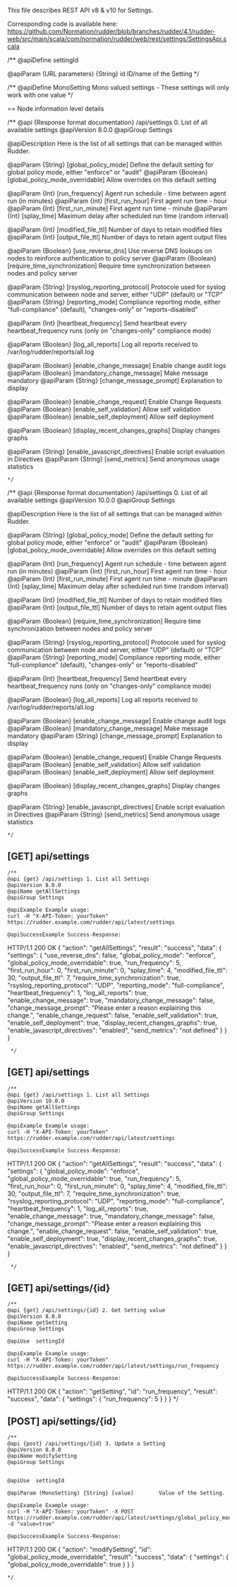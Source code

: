 
This file describes REST API v8 & v10 for Settings.

Corresponding code is available here: 
https://github.com/Normation/rudder/blob/branches/rudder/4.1/rudder-web/src/main/scala/com/normation/rudder/web/rest/settings/SettingsApi.scala

/**
   @apiDefine settingId

   @apiParam (URL parameters) {String} id ID/name of the Setting
 */

/**
   @apiDefine MonoSetting Mono valued settings - These settings will only work with one value
 */


== Node information level details


/**
@api {Response format documentation} /api/settings 0. List of all available settings
@apiVersion 8.0.0
@apiGroup Settings

@apiDescription Here is the list of all settings that can be managed within Rudder.

  @apiParam {String} [global_policy_mode] Define the default setting for global policy mode, either "enforce" or "audit"
  @apiParam {Boolean} [global_policy_mode_overridable] Allow overrides on this default setting

  @apiParam {Int} [run_frequency]  Agent run schedule - time between agent run (in minutes)
  @apiParam {Int} [first_run_hour] First agent run time - hour
  @apiParam {Int} [first_run_minute] First agent run time - minute
  @apiParam {Int} [splay_time] Maximum delay after scheduled run time (random interval)

  @apiParam {Int} [modified_file_ttl] Number of days to retain modified files
  @apiParam {Int} [output_file_ttl] Number of days to retain agent output files

  @apiParam {Boolean} [use_reverse_dns] Use reverse DNS lookups on nodes to reinforce authentication to policy server
  @apiParam {Boolean} [require_time_synchronization] Require time synchronization between nodes and policy server

  @apiParam {String} [rsyslog_reporting_protocol] Protocole used for syslog communication between node and server, either "UDP" (default) or "TCP"
  @apiParam {String} [reporting_mode] Compliance reporting mode, either "full-compliance" (default), "changes-only" or "reports-disabled"

  @apiParam {Int} [heartbeat_frequency] Send heartbeat every heartbeat_frequency runs (only on "changes-only" compliance mode)

  @apiParam {Boolean} [log_all_reports] Log all reports received to /var/log/rudder/reports/all.log

  @apiParam {Boolean} [enable_change_message] Enable change audit logs
  @apiParam {Boolean} [mandatory_change_message] Make message mandatory
  @apiParam {String} [change_message_prompt] Explanation to display


  @apiParam {Boolean} [enable_change_request]  Enable Change Requests
  @apiParam {Boolean} [enable_self_validation] Allow self validation
  @apiParam {Boolean} [enable_self_deployment] Allow self deployment

  @apiParam {Boolean} [display_recent_changes_graphs] Display changes graphs

  @apiParam {String} [enable_javascript_directives] Enable script evaluation in Directives
  @apiParam {String} [send_metrics] Send anonymous usage statistics


    */

/**
@api {Response format documentation} /api/settings 0. List of all available settings
@apiVersion 10.0.0
@apiGroup Settings

@apiDescription Here is the list of all settings that can be managed within Rudder.

  @apiParam {String} [global_policy_mode] Define the default setting for global policy mode, either "enforce" or "audit"
  @apiParam {Boolean} [global_policy_mode_overridable] Allow overrides on this default setting

  @apiParam {Int} [run_frequency]  Agent run schedule - time between agent run (in minutes)
  @apiParam {Int} [first_run_hour] First agent run time - hour
  @apiParam {Int} [first_run_minute] First agent run time - minute
  @apiParam {Int} [splay_time] Maximum delay after scheduled run time (random interval)

  @apiParam {Int} [modified_file_ttl] Number of days to retain modified files
  @apiParam {Int} [output_file_ttl] Number of days to retain agent output files

  @apiParam {Boolean} [require_time_synchronization] Require time synchronization between nodes and policy server

  @apiParam {String} [rsyslog_reporting_protocol] Protocole used for syslog communication between node and server, either "UDP" (default) or "TCP"
  @apiParam {String} [reporting_mode] Compliance reporting mode, either "full-compliance" (default), "changes-only" or "reports-disabled"

  @apiParam {Int} [heartbeat_frequency] Send heartbeat every heartbeat_frequency runs (only on "changes-only" compliance mode)

  @apiParam {Boolean} [log_all_reports] Log all reports received to /var/log/rudder/reports/all.log

  @apiParam {Boolean} [enable_change_message] Enable change audit logs
  @apiParam {Boolean} [mandatory_change_message] Make message mandatory
  @apiParam {String} [change_message_prompt] Explanation to display


  @apiParam {Boolean} [enable_change_request]  Enable Change Requests
  @apiParam {Boolean} [enable_self_validation] Allow self validation
  @apiParam {Boolean} [enable_self_deployment] Allow self deployment

  @apiParam {Boolean} [display_recent_changes_graphs] Display changes graphs

  @apiParam {String} [enable_javascript_directives] Enable script evaluation in Directives
  @apiParam {String} [send_metrics] Send anonymous usage statistics


    */

[GET] api/settings
-----------------

    /**
    @api {get} /api/settings 1. List all Settings
    @apiVersion 8.0.0
    @apiName getAllSettings
    @apiGroup Settings

    @apiExample Example usage:
    curl -H "X-API-Token: yourToken" https://rudder.example.com/rudder/api/latest/settings

    @apiSuccessExample Success-Response:
HTTP/1.1 200 OK
{
  "action": "getAllSettings",
  "result": "success",
  "data": {
    "settings": {
      "use_reverse_dns": false,
      "global_policy_mode": "enforce",
      "global_policy_mode_overridable": true,
      "run_frequency": 5,
      "first_run_hour": 0,
      "first_run_minute": 0,
      "splay_time": 4,
      "modified_file_ttl": 30,
      "output_file_ttl": 7,
      "require_time_synchronization": true,
      "rsyslog_reporting_protocol": "UDP",
      "reporting_mode": "full-compliance",
      "heartbeat_frequency": 1,
      "log_all_reports": true,
      "enable_change_message": true,
      "mandatory_change_message": false,
      "change_message_prompt": "Please enter a reason explaining this change.",
      "enable_change_request": false,
      "enable_self_validation": true,
      "enable_self_deployment": true,
      "display_recent_changes_graphs": true,
      "enable_javascript_directives": "enabled",
      "send_metrics": "not defined"
    }
  }
}

     */

[GET] api/settings
-----------------

    /**
    @api {get} /api/settings 1. List all Settings
    @apiVersion 10.0.0
    @apiName getAllSettings
    @apiGroup Settings
    
    @apiExample Example usage:
    curl -H "X-API-Token: yourToken" https://rudder.example.com/rudder/api/latest/settings

    @apiSuccessExample Success-Response:
HTTP/1.1 200 OK
{
  "action": "getAllSettings",
  "result": "success",
  "data": {
    "settings": {
      "global_policy_mode": "enforce",
      "global_policy_mode_overridable": true,
      "run_frequency": 5,
      "first_run_hour": 0,
      "first_run_minute": 0,
      "splay_time": 4,
      "modified_file_ttl": 30,
      "output_file_ttl": 7,
      "require_time_synchronization": true,
      "rsyslog_reporting_protocol": "UDP",
      "reporting_mode": "full-compliance",
      "heartbeat_frequency": 1,
      "log_all_reports": true,
      "enable_change_message": true,
      "mandatory_change_message": false,
      "change_message_prompt": "Please enter a reason explaining this change.",
      "enable_change_request": false,
      "enable_self_validation": true,
      "enable_self_deployment": true,
      "display_recent_changes_graphs": true,
      "enable_javascript_directives": "enabled",
      "send_metrics": "not defined"
    }
  }
}

     */

[GET] api/settings/{id}
--------------------------

    /**
    @api {get} /api/settings/{id} 2. Get Setting value
    @apiVersion 8.0.0
    @apiName getSetting
    @apiGroup Settings

    @apiUse  settingId
     
    @apiExample Example usage:
    curl -H "X-API-Token: yourToken" https://rudder.example.com/rudder/api/latest/settings/run_frequency

    @apiSuccessExample Success-Response:
HTTP/1.1 200 OK
{
  "action": "getSetting",
  "id": "run_frequency",
  "result": "success",
  "data": {
    "settings": {
      "run_frequency": 5
    }
  }
}
    */


[POST] api/settings/{id}
--------------------------

    /**
    @api {post} /api/settings/{id} 3. Update a Setting
    @apiVersion 8.0.0
    @apiName modifySetting
    @apiGroup Settings


    @apiUse  settingId

    @apiParam (MonoSetting) {String} [value]        Value of the Setting.
     
    @apiExample Example usage:
    curl -H "X-API-Token: yourToken" -X POST https://rudder.example.com/rudder/api/latest/settings/global_policy_mode_overridable -d "value=true"

    @apiSuccessExample Success-Response:
HTTP/1.1 200 OK
{
  "action": "modifySetting",
  "id": "global_policy_mode_overridable",
  "result": "success",
  "data": {
    "settings": {
      "global_policy_mode_overridable": true
    }
  }
}

    */


